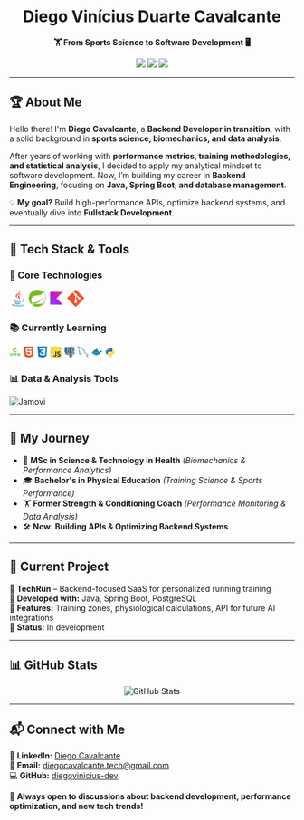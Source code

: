 <h1 align="center">Diego Vinícius Duarte Cavalcante</h1>

<p align="center">
  <strong>🏋️ From Sports Science to Software Development 🖥️</strong>
</p>

<p align="center">
  <a href="https://github.com/diegovinicius-dev"><img src="https://img.shields.io/github/followers/diegovinicius-dev?label=GitHub&style=social"></a>
  <a href="https://www.linkedin.com/in/diego-cavalcante-tech/"><img src="https://img.shields.io/badge/LinkedIn-diego--cavalcante--tech-blue?style=flat&logo=linkedin"></a>
  <a href="mailto:diegocavalcante.tech@gmail.com"><img src="https://img.shields.io/badge/Email-diegocavalcante.tech%40gmail.com-red?style=flat&logo=gmail"></a>
</p>

---

## 🏆 About Me 

Hello there! I'm **Diego Cavalcante**, a **Backend Developer in transition**, with a solid background in **sports science, biomechanics, and data analysis**. 

After years of working with **performance metrics, training methodologies, and statistical analysis**, I decided to apply my analytical mindset to software development. Now, I’m building my career in **Backend Engineering**, focusing on **Java, Spring Boot, and database management**.

💡 **My goal?** Build high-performance APIs, optimize backend systems, and eventually dive into **Fullstack Development**.

---

## 🔧 Tech Stack & Tools 

### **🌟 Core Technologies**

<p align="left">
  <img src="https://raw.githubusercontent.com/devicons/devicon/master/icons/java/java-original.svg" alt="Java" width="30" height="30"/>
  <img src="https://raw.githubusercontent.com/devicons/devicon/master/icons/spring/spring-original.svg" alt="Spring Boot" width="30" height="30"/>
  <img src="https://raw.githubusercontent.com/devicons/devicon/master/icons/kotlin/kotlin-original.svg" alt="Kotlin" width="30" height="30"/>
  <img src="https://raw.githubusercontent.com/devicons/devicon/master/icons/git/git-original.svg" alt="Git" width="30" height="30"/>
</p>

### **📚 Currently Learning**

<p align="left">
  <img src="https://raw.githubusercontent.com/devicons/devicon/master/icons/spring/spring-original-wordmark.svg" alt="Spring Security" width="20" height="20"/>
  <img src="https://raw.githubusercontent.com/devicons/devicon/master/icons/html5/html5-original.svg" alt="HTML5" width="20" height="20"/>
  <img src="https://raw.githubusercontent.com/devicons/devicon/master/icons/css3/css3-original.svg" alt="CSS3" width="20" height="20"/>
  <img src="https://raw.githubusercontent.com/devicons/devicon/master/icons/javascript/javascript-original.svg" alt="JavaScript" width="20" height="20"/>
  <img src="https://raw.githubusercontent.com/devicons/devicon/master/icons/postgresql/postgresql-original.svg" alt="PostgreSQL" width="20" height="20"/>
  <img src="https://raw.githubusercontent.com/devicons/devicon/master/icons/mysql/mysql-original.svg" alt="MySQL" width="20" height="20"/>
  <img src="https://raw.githubusercontent.com/devicons/devicon/master/icons/docker/docker-original.svg" alt="Docker" width="20" height="20"/>
  <img src="https://raw.githubusercontent.com/devicons/devicon/master/icons/python/python-original.svg" alt="Python" width="20" height="20"/>
</p>

### **📊 Data & Analysis Tools**

<p align="left">
  <img src="https://www.jamovi.org/images/jamovi-logo.png" alt="Jamovi" width="20" height="20"/>
</p>

---

## 🎯 My Journey 

- 🏅 **MSc in Science & Technology in Health** *(Biomechanics & Performance Analytics)*
- 🎓 **Bachelor's in Physical Education** *(Training Science & Sports Performance)*
- 🏋️ **Former Strength & Conditioning Coach** *(Performance Monitoring & Data Analysis)*
- 🛠️ **Now: Building APIs & Optimizing Backend Systems**

---

## 📌 Current Project 

🚀 **TechRun** – Backend-focused SaaS for personalized running training  
🔹 **Developed with:** Java, Spring Boot, PostgreSQL  
🔹 **Features:** Training zones, physiological calculations, API for future AI integrations  
🔹 **Status:** In development  

---

## 📊 GitHub Stats 

<p align="center">
  <img src="https://github-readme-stats.vercel.app/api?username=diegovinicius-dev&show_icons=true&theme=synthwave" alt="GitHub Stats" height="150px">
</p>

---

## 📬 Connect with Me 

💼 **LinkedIn:** [Diego Cavalcante](https://www.linkedin.com/in/diego-cavalcante-tech/)  
📧 **Email:** [diegocavalcante.tech@gmail.com](mailto:diegocavalcante.tech@gmail.com)  
💻 **GitHub:** [diegovinicius-dev](https://github.com/diegovinicius-dev)  

🚀 **Always open to discussions about backend development, performance optimization, and new tech trends!**



<!---
diegovinicius-dev/diegovinicius-dev is a ✨ special ✨ repository because its `README.md` (this file) appears on your GitHub profile.
You can click the Preview link to take a look at your changes.
--->
